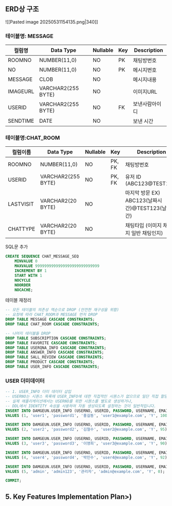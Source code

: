## ERD상 구조 
![[Pasted image 20250531154135.png|340]]
### 테이블명: MESSAGE

| 컬럼명      | Data Type          | Nullable | Key | Description |
| -------- | ------------------ | -------- | --- | ----------- |
| ROOMNO   | NUMBER(11,0)       | NO       | PK  | 채팅방번호       |
| NO       | NUMBER(11,0)       | NO       | PK  | 메시지번호       |
| MESSAGE  | CLOB               | NO       |     | 메시지내용       |
| IMAGEURL | VARCHAR2(255 BYTE) | NO       |     | 이미지URL      |
| USERID   | VARCHAR2(255 BYTE) | NO       | FK  | 보낸사람아이디     |
| SENDTIME | DATE               | NO       |     | 보낸 시간       |

### 테이블명:CHAT_ROOM

| 컬럼이름      | Data Type          | Nullable | Key    | Description                           |
| --------- | ------------------ | -------- | ------ | ------------------------------------- |
| ROOMNO    | NUMBER(11,0)       | NO       | PK, FK | 채팅방번호                                 |
| USERID    | VARCHAR2(255 BYTE) | NO       | PK, FK | 유저 ID (ABC123@TEST123)                |
| LASTVISIT | VARCHAR2(20 BYTE)  | NO       |        | 마지막 방문 EX) ABC123(날짜시간)@TEST123(날짜시간) |
| CHATTYPE  | VARCHAR2(20 BYTE)  | NO       |        | 채팅타입 (이미지 채팅인지 일반 채팅인지)               |


SQL문 추가 
```sql
CREATE SEQUENCE CHAT_MESSAGE_SEQ
    MINVALUE 0
    MAXVALUE 9999999999999999999999999999
    INCREMENT BY 1
    START WITH 1
    NOCYCLE
    NOORDER
    NOCACHE;

```


테이블 재정리 
```sql
-- 모든 테이블의 의존성 역순으로 DROP (안전한 재구성을 위함)
-- 요청에 따라 CHAT_ROOM과 MESSAGE 먼저 DROP
DROP TABLE MESSAGE CASCADE CONSTRAINTS;
DROP TABLE CHAT_ROOM CASCADE CONSTRAINTS;

-- 나머지 테이블들 DROP
DROP TABLE SUBSCRIPTION CASCADE CONSTRAINTS;
DROP TABLE FAVORITE CASCADE CONSTRAINTS;
DROP TABLE USERQNA_INFO CASCADE CONSTRAINTS;
DROP TABLE ANSWER_INFO CASCADE CONSTRAINTS;
DROP TABLE SALL_REVIEW CASCADE CONSTRAINTS;
DROP TABLE PRODUCT CASCADE CONSTRAINTS;
DROP TABLE USER_INFO CASCADE CONSTRAINTS;

```
### USER 더미데이터 
```sql
-- 1. USER_INFO 더미 데이터 삽입
-- USERNO는 시퀀스 목록에 USER_INFO에 대한 직접적인 시퀀스가 없으므로 일단 직접 할당합니다.
-- 실제 애플리케이션에서는 USERNO를 위한 시퀀스를 별도로 생성하거나,
-- DDL에서 IDENTITY 속성을 사용하여 자동 생성되도록 설정하는 것이 일반적입니다.
INSERT INTO DAMGEUN.USER_INFO (USERNO, USERID, PASSWORD, USERNAME, EMAIL, STATUS, USERRANK)
VALUES (1, 'user1', 'password1', '홍길동', 'user1@example.com', 'Y', 100);

INSERT INTO DAMGEUN.USER_INFO (USERNO, USERID, PASSWORD, USERNAME, EMAIL, STATUS, USERRANK)
VALUES (2, 'user2', 'password2', '김철수', 'user2@example.com', 'Y', 95);

INSERT INTO DAMGEUN.USER_INFO (USERNO, USERID, PASSWORD, USERNAME, EMAIL, STATUS, USERRANK)
VALUES (3, 'user3', 'password3', '이영희', 'user3@example.com', 'Y', 90);

INSERT INTO DAMGEUN.USER_INFO (USERNO, USERID, PASSWORD, USERNAME, EMAIL, STATUS, USERRANK)
VALUES (4, 'user4', 'password4', '박민수', 'user4@example.com', 'Y', 92);

INSERT INTO DAMGEUN.USER_INFO (USERNO, USERID, PASSWORD, USERNAME, EMAIL, STATUS, USERRANK)
VALUES (5, 'admin', 'admin123', '관리자', 'admin@example.com', 'Y', 0);

COMMIT;
```



## 5. Key Features Implementation Plan>)
